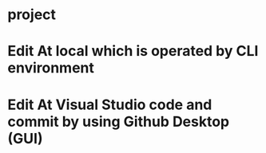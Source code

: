 # project

# Edit At local which is operated by CLI environment

# Edit At Visual Studio code and commit by using Github Desktop (GUI)
